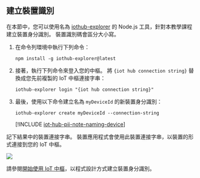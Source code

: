 ## <a name="create-a-device-identity"></a>建立裝置識別

在本節中，您可以使用名為 [iothub-explorer][iot-hub-explorer] 的 Node.js 工具，針對本教學課程建立裝置身分識別。 裝置識別碼會區分大小寫。

1. 在命令列環境中執行下列命令：

    `npm install -g iothub-explorer@latest`

1. 接著，執行下列命令來登入您的中樞。 將 `{iot hub connection string}` 替換成您先前複製的 IoT 中樞連接字串：

    `iothub-explorer login "{iot hub connection string}"`

1. 最後，使用以下命令建立名為 `myDeviceId` 的新裝置身分識別：

    `iothub-explorer create myDeviceId --connection-string`

   [!INCLUDE [iot-hub-pii-note-naming-device](iot-hub-pii-note-naming-device.md)]

記下結果中的裝置連接字串。 裝置應用程式會使用此裝置連接字串，以裝置的形式連接到您的 IoT 中樞。

![][img-identity]

請參閱[開始使用 IoT 中樞][lnk-getstarted]，以程式設計方式建立裝置身分識別。

<!-- images and links -->
[img-identity]: media/iot-hub-get-started-create-device-identity/devidentity.png

[iot-hub-explorer]: https://github.com/Azure/iothub-explorer/blob/master/readme.md

[lnk-getstarted]: ../articles/iot-hub/iot-hub-csharp-csharp-getstarted.md
